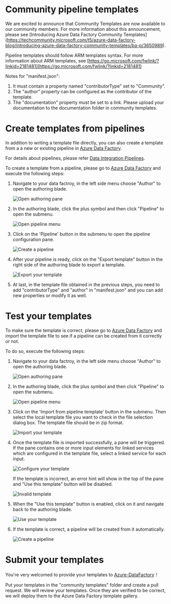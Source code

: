 # Community pipeline templates #

We are excited to announce that Community Templates are now available to our community members. For more information about this announcement, please see
[Introducing Azure Data Factory Community Templates] (https://techcommunity.microsoft.com/t5/azure-data-factory-blog/introducing-azure-data-factory-community-templates/ba-p/3650989). 

Pipeline templates should follow ARM templates syntax. For more information about ARM templates, see [https://go.microsoft.com/fwlink/?linkid=2181481](https://go.microsoft.com/fwlink/?linkid=2181481)

Notes for "manifest.json":
1. It must contain a property named "contributorType" set to "Community".
2. The "author" property can be configured as the contributor of the template.
3. The "documentation" property must be set to a link. Please upload your documentation to the documentation folder in community templates. 

# Create templates from pipelines #

In addition to writing a template file directly, you can also create a template from a a new or existing pipeline in [Azure Data Factory](https://adf.azure.com). 

For details about pipelines, please refer [Data Integration Pipelines](https://go.microsoft.com/fwlink/?linkid=2181927).  

To create a template from a pipeline, please go to [Azure Data Factory](https://adf.azure.com) and execute the following steps:

1. Navigate to your data factroy, in the left side menu choose "Author" to open the authoring blade.

   ![Open authoring pane](images/open-authoring-pane01.png?raw=true)

2. In the authoring blade, click the plus symbol and then click "Pipeline" to open the submenu.

   ![Open pipeline menu](images/open-authoring-pane03.png?raw=true)

3. Click on the 'Pipeline' button in the submenu to open the pipeline configuration pane.

   ![Create a pipeline](images/create-pipeline.png?raw=true)

4. After your pipeline is ready, click on the "Export template" button in the right side of the authoring blade to export a template.

    ![Export your template](images/export-template.png?raw=true)

5. At last, in the template file obtained in the previous steps, you need to add "contributorType" and "author" in "manifest.json" and you can add new properties or modify it as well.

# Test your templates #

To make sure the template is correct, please go to [Azure Data Factory](https://adf.azure.com) and import the template file to see if a pipeline can be created from it correctly or not.

To do so, execute the following steps: 

1. Navigate to your data factroy, in the left side menu choose "Author" to open the authoring blade.

   ![Open authoring pane](images/open-authoring-pane01.png?raw=true)

2. In the authoring blade, click the plus symbol and then click "Pipeline" to open the submenu.

   ![Open pipeline menu](images/open-authoring-pane02.png?raw=true)

3. Click on the 'Import from pipeline template' button in the submenu. Then select the local template file you want to check in the file selection dialog box. The template file should be in zip format.

   ![Import your template](images/import-local-templates.png?raw=true)


4. Once the template file is imported successfully, a pane will be triggered. If the pane contains one or more input elements for linked services which are configured in the template file, select a linked service for each input.

   ![Configure your template](images/use-template01.png?raw=true)

   If the template is incorrect, an error hint will show in the top of the pane and "Use this template" button will be disabled.

   ![Invalid template](images/invalid-template.png?raw=true)

5. When the "Use this template" button is enabled, click on it and navigate back to the authoring blade.

   ![Use your template](images/use-template02.png?raw=true)


6. If the template is correct, a pipeline will be created from it automatically.

   ![Create a pipeline](images/pipeline-from-template.png?raw=true)

# Submit your templates #

  You're very welcomed to provide your templates to [Azure-DataFactory](https://github.com/Azure/Azure-DataFactory)！

Put your templates in the "community templates" folder and create a pull request. We will review your templates. Once they are verified to be correct, we will deploy them to the Azure Data Factory template gallery. 
